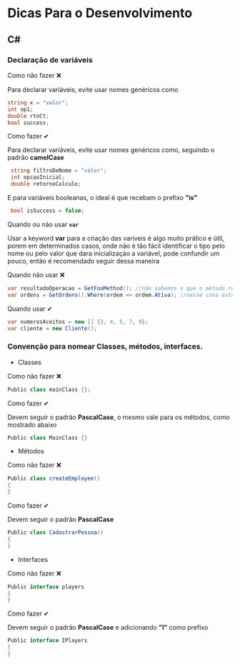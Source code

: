 # Dicas Para o Desenvolvimento

## **C#**

### Declaração de variáveis

Como não fazer ❌

Para declarar variáveis, evite usar nomes genéricos como

``` C#
string x = "valor";
int op1;
double rtnCt;
bool success;
```


Como fazer ✔

Para declarar variáveis, evite usar nomes genéricos como, seguindo o padrão
 **camelCase**

```C#
 string filtroDeNome = "valor";
 int opcaoInicial;
 double retornoCalculo;
```

E para variáveis booleanas, o ideal é que recebam o prefixo **"is"**

```C#
 bool isSuccess = false;
```

Quando ou não usar **`var`**

Usar a keyword **var** para a criação das varíveis é algo muito prático e útil, porem em determinados casos, onde não é tão fácil identificar o tipo pelo nome ou pelo valor que dara inicializaçào a variável, pode confundir um pouco, então é recomendado seguir dessa maneira

Quando não usar ❌

```C#
var resultadoOperacao = GetFooMethod(); //não sabemos o que o método retorna
var ordens = GetOrdens().Where(ordem => ordem.Ativa); //nesse caso estamos apenas atribuindo as ordens com valor de Ativo = true 
```

Quando usar ✔

```C#
var numerosAceitos = new [] {3, 4, 5, 7, 9};
var cliente = new Cliente();
```

### Convenção para nomear Classes, métodos, interfaces.

- Classes

Como não fazer ❌

```C#
Public class mainClass {};
```

Como fazer ✔

Devem seguir o padrão **PascalCase**, o mesmo vale para os métodos, como mostrado abaixo

```C#
Public class MainClass {}
```

- Métodos

Como não fazer ❌

```C#
Public class createEmployee()
{
}
```

Como fazer ✔ 

Devem seguir o padrão **PascalCase** 

```C#
Public class CadastrarPessoa() 
{
}
```

- Interfaces

Como não fazer ❌

```C#
Public interface players
{
}
```

Como fazer ✔ 

Devem seguir o padrão **PascalCase** e adicionando **"I"** como prefixo

```C#
Public interface IPlayers 
{
}
